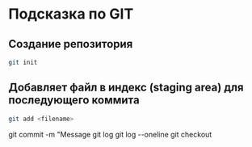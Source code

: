 # Подсказка по GIT

## Создание репозитория
```sh
git init
```

## Добавляет файл в индекс (staging area) для последующего коммита
```sh
git add <filename>
```

git commit -m "Message
git log
git log --oneline
git checkout